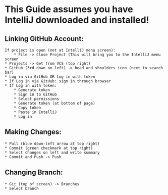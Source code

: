 # This Guide assumes you have IntelliJ downloaded and installed!

## Linking GitHub Account:
    If project is open (not at IntelliJ menu screen):
        * File -> Close Project (This will bring you to the IntelliJ menu screen
    * Projects -> Get from VCS (top right)
    * GitHub (3rd down on left) -> head and shoulders icon (next to search bar)
    * Log in via GitHub OR Log in with token
    * If Log in via GitHub: sign in through browser
    * If Log in with token:
        * Generate token
        * Sign in to GitHub
        * Select permissions
        * Generate token (at bottom of page)
        * Copy token
        * Paste in IntelliJ
        * Log in

## Making Changes:
    * Pull (blue down-left arrow at top right)
    * Commit (green checkmark at top right)
    * Select changes on left and write summary
    * Commit and Push -> Push

## Changing Branch:
    * Git (top of screen) -> Branches
    * Select branch
